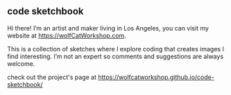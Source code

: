 ## code sketchbook

Hi there! I’m an artist and maker living in Los Angeles, you can visit my website at https://wolfCatWorkshop.com. 

This is a collection of sketches where I explore coding that creates images I find interesting. I’m not an expert so comments and suggestions are always welcome.

check out the project's page at https://wolfcatworkshop.github.io/code-sketchbook/
